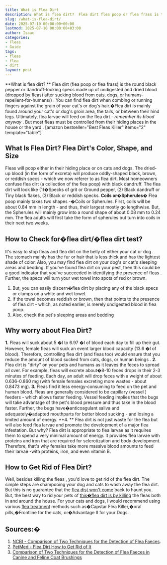 ```yaml
---
title: What is Flea Dirt
description: What is flea dirt?  Flea dirt flea poop or flea frass is the round black pepper or dandruff-looking specs made up of undigested and dried blood dropped by...
slug: /what-is-flea-dirt/
date: 2025-07-10 00:00:00+00:00
lastmod: 2025-07-10 00:00:00+03:00
author: Isaac
categories:
- Fleas
- Guide
tags:
- fleas
- flea
- dirt
layout: post
---
```

**What is flea dirt? **
Flea dirt (flea poop or flea frass) is the round black pepper or dandruff-looking specs made up of undigested and dried blood (dropped by fleas) after sucking blood from cats, dogs, or
humans-repellent-for-humans/)
.
You can find flea dirt when
combing
or running fingers against the grain of your cat's or dog's hair.�Flea dirt is mainly found around your cat's or dog's
groin
area, the tails, or between their hind legs.
Ultimately, flea larvae will feed on the flea dirt -
*remember its blood anyway*
. But most fleas must be controlled from their hiding places in the
house
or the
yard
.
[amazon bestseller="Best Fleas Killer" items="2" template="table"]
## What Is Flea Dirt? Flea Dirt's Color, Shape, and Size
Fleas will
poop either in their hiding place
or on cats and dogs. The dried-up blood (in the form of excreta) will produce oddly-shaped black, brown, or reddish specs - which we now referer to as flea dirt. Most homeowners confuse flea dirt (a collection of the flea poop) with black dandruff.
The flea dirt will look like (1)�Specks of grit or Ground pepper, (2) Black dandruff or Tiny black flakes, (3) Black or reddish specks.
**Coils or�Spherules�**
Flea poop mainly takes two shapes -�Coils or Spherules. First, coils will be about 0.84 mm in length - and thus, their largest mostly go lengthwise.
But, the Spherules will mainly grow into a round shape of about 0.08 mm to 0.24 mm. The flea adults will first take the form of spherules but turn into coils in their next two weeks.
## How to Check for�flea dirt/�flea dirt test?
It's easy to stop fleas and flea dirt on the belly of either your
cat or dog
. The stomach mainly has the fur or hair that is less thick and has the lightest shade of color. Also, you may find
flea dirt on your dog's
or cat's sleeping areas and bedding.
If you've found flea dirt on your pest, then this could be a good indicator that you've succeeded in
identifying the presence of fleas
. Further, the specs will turn your wet towel into spots of red or brown.
1. But, you can
easily discern�flea
dirt by placing any of the black specs or clumps on a white and wet towel.
2. If the towel becomes reddish or brown, then that points to the presence of flea dirt - which, as noted earlier, is merely undigested blood in flea poop.
3. Also, check the pet's sleeping areas and bedding
## Why worry about Flea Dirt?
**1.**
Fleas will suck about 5 �l to 6.97 �l of blood each day to fill up their gut. However, female fleas will suck an event larger blood capacity (13.6 �l of blood).
Therefore, controlling flea dirt (and fleas too) would ensure that you reduce the amount of blood sucked from cats,
dogs, or human beings
.
**2.**
Flea dirt is "dirty"
on your pets and humans
as it leaves the feces to spread all over. For example,
fleas will excrete about�8-10 feces drops
in their 2-3 minutes of feeding.
Each day, an adult will drop feces with a weight of about 0.636-0.860 mg (with female females excreting more wastes - about 0.8473 mg).
**3.**
Fleas find it less energy-consuming to feed on the pet and human blood. Fleas are generally considered to be capillary (vessel ) feeders - which allows faster feeding.
Vessel feeding implies that the bugs will take advantage of the pet's blood pressure and thus take in the blood faster. Further, the bugs have�anticoagulant saliva and adequately�adapted mouthparts for better blood sucking - and losing a limited amount of energy.
**4. **
Flea dirt is not just waste for the flea but will also feed flea larvae and promote the development of a major flea infestation. But why? Flea dirt is
appropriate to flea larvae
as it requires them to spend a very minimal amount of energy.
It provides
flea larvae
with proteins and iron that are required for sclerotization and body development. Therefore, that's why females take more massive blood amounts to feed their larvae -with proteins, iron, and even vitamin B.
## How to Get Rid of Flea Dirt?
Well, besides
killing the fleas
, you'd love to get rid of the flea dirt. The simple steps are
shampooing your dog
and cats to wash away the flea dirt.
But this is no guarantee that the
[flea dist won't come](https://pestpolicy.com/where-do-fleas-come-from/)
back to haunt you.
But, the best way to rid your pets of
[this�flea dirt is by killing](https://pestpolicy.com/how-to-kill-fleas-on-dogs-naturally-safe-and-fast/)
the fleas both in and around the house.
For your cats and dogs, I would recommend using various
[flea treatment](https://pestpolicy.com/best-flea-treatment-for-puppies/)
methods such as�Capstar Flea Killer,�oral pills,�Frontline for the cats, or�Advantage II for your Dogs.
## **Sources:�**
1. [NCBI - Comparison of Two Techniques for the Detection of Flea Faeces](https://www.ncbi.nlm.nih.gov/pmc/articles/PMC4227412/).
2. [PetMed - Flea Dirt How to Get Rid of It](https://www.petmd.com/dog/parasites/what-flea-dirt)
3. [Comparison of Two Techniques for the Detection of Flea Faeces in Canine and Feline Coat Brushings](https://www.hindawi.com/journals/tswj/2014/292085/)
